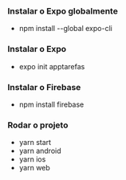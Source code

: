 ### Instalar o Expo globalmente
- npm install --global expo-cli

### Instalar o Expo
- expo init apptarefas

### Instalar o Firebase
- npm install firebase

### Rodar o projeto
- yarn start
- yarn android
- yarn ios
- yarn web
